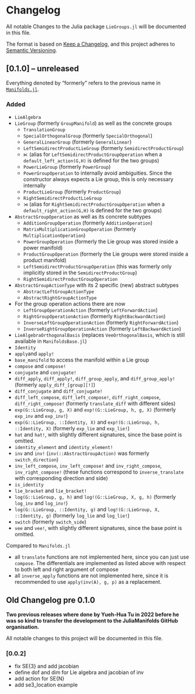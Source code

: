 # Changelog

All notable Changes to the Julia package `LieGroups.jl` will be documented in this file.

The format is based on [Keep a Changelog](https://keepachangelog.com/en/1.0.0/),
and this project adheres to [Semantic Versioning](https://semver.org/spec/v2.0.0.html).

## [0.1.0] – unreleased

Everything denoted by “formerly” refers to the previous name in [`Manifolds.jl`](https://juliamanifolds.github.io/Manifolds.jl/stable/).

### Added

* `LieAlgebra`
* `LieGroup` (formerly `GroupManifold`) as well as the concrete groups
  * `TranslationGroup`
  * `SpecialOrthogonalGroup` (formerly `SpecialOrthogonal`)
  * `GeneralLinearGroup` (formerly `GeneralLinear`)
  * `LeftSemidirectProductLieGroup` (formerly `SemidirectProductGroup`)
  * `⋉` (alias for `LeftSemidirectProductGroupOperation` when a `default_left_action(G,H)` is defined for the two groups)
  * `PowerLieGroup` (formerly `PowerGroup`)
  * `PowerGroupOperation` to internally avoid ambiguities. Since the constructor always expects a Lie group, this is only necessary internally
  * `ProductLieGroup` (formerly `ProductGroup`)
  * `RightSemidirectProductLieGroup`
  * `⋊` (alias for `RightSemidirectProductGroupOperation` when a `default_right_action(G,H)` is defined for the two groups)
* `AbstractGroupOperation` as well as its concrete subtypes
  * `AdditionGroupOperation` (formerly `AdditionOperation`)
  * `MatrixMultiplicationGroupOperation` (formerly `MultiplicationOperation`)
  * `PowerGroupOperation` (formerly the Lie group was stored inside a power manifold)
  * `ProductGroupOperation` (formerly the Lie groups were stored inside a product manifold)
  * `LeftSemidirectProductGroupOperation` (this was formerly only implicitly stored in the `SemidirectProductGroup`)
  * `RightSemidirectProductGroupOperation`
* `AbstractGroupActionType` with its 2 specific (new) abstract subtypes
  * `AbstractLeftGroupActionType`
  * `AbstractRightGroupActionType`
* For the group operation actions there are now
  * `LeftGroupOperationAction` (formerly `LeftForwardAction`)
  * `RightGroupOperationAction` (formerly `RightBackwardAction`)
  * `InverseLeftGroupOperationAction` (formerly `RightForwardAction`)
  * `InverseRightGroupOperationAction` (formerly `LeftBackwardAction`)
* `LieAlgebraOrthogonalBasis` (replaces `VeeOrthogonalBasis`, which is still available in `ManifoldsBase.jl`)
* `Identity`
* `apply`and `apply!`
* `base_manifold` to access the manifold within a Lie group
* `compose` and `compose!`
* `conjugate` and `conjugate!`
* `diff_apply`, `diff_apply!`, `diff_group_apply`, and `diff_group_apply!` (formerly `apply_diff_[group][!]`)
* `diff_conjugate` and `diff_conjugate!`
* `diff_left_compose`, `diff_left_compose!`, `diff_right_compose`, `diff_right_compose!` (formerly `translate_diff` with different sides)
* `exp(G::LieGroup, g, X)` and `exp!(G::LieGroup, h, g, X)` (formerly `exp_inv` and `exp_inv!`)
* `exp(G::LieGroup, ::Identity, X)` and `exp!(G::LieGroup, h, ::Identity, X)` (formerly `exp_lie` and `exp_lie!`)
* `hat` and `hat!`, with slightly different signatures, since the base point is omitted.
* `identity_element` and `identity_element!`
* `inv` and `inv!` (`inv(::AbstractGroupAction)` was formerly `switch_direction`)
* `inv_left_compose`, `inv_left_compose!` and `inv_right_compose`, `inv_right_compose!` (these functions correspond to `inverse_translate` with corresponding direction and side)
* `is_identity`
* `lie_bracket` and `lie_bracket!`
* `log(G::LieGroup, g, h)` and `log!(G::LieGroup, X, g, h)` (formerly `log_inv` and `log_inv!`)
* `log(G::LieGroup, ::Identity, g)` and `log!(G::LieGroup, X, ::Identity, g)` (formerly `log_lie` and `log_lie!`)
* `switch` (formerly `switch_side`)
* `vee` and `vee!`, with slightly different signatures, since the base point is omitted.

Compared to `Manifolds.jl`
* all `translate` functions are not implemented here, since you can just use `compose`. The differentials are implemented as listed above with respect to both left and right argument of compose
* all `inverse_apply` functions are not implemented here, since it is recommended to use `apply(inv(A), g, p)` as a replacement.

## Old Changelog pre 0.1.0

__Two previous releases where done by Yueh-Hua Tu in 2022 before he was so kind to transfer the development to the JuliaManifolds GitHub organisation.__

All notable changes to this project will be documented in this file.

### [0.0.2]

* fix SE{3} and add jacobian
* define dof and dim for Lie algebra and jacobian of inv
* add action for SE{N}
* add se3_location example